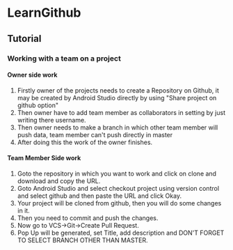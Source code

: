 # LearnGithub

## Tutorial

### Working with a team on a project

#### Owner side work
 1. Firstly owner of the projects needs to create a Repository on Github, it may be created by Android Studio directly by using "Share project on github option"
 2. Then owner have to add team member as collaborators in setting by just writing there username.
 3. Then owner needs to make a branch in which other team member will push data, team member can't push directly in master
 4. After doing this the work of the owner finishes.

 #### Team Member Side work
 1. Goto the repository in which you want to work and click on clone and download and copy the URL.
 2. Goto Android Studio and select checkout project using version control and select github and then paste the URL and click Okay.
 3. Your project will be cloned from github, then you will do some changes  in it.
 4. Then you need to commit and push the changes.
 5. Now go to VCS->Git->Create Pull Request.
 6. Pop Up will be generated, set Title, add description and DON'T FORGET TO SELECT BRANCH OTHER THAN MASTER.
